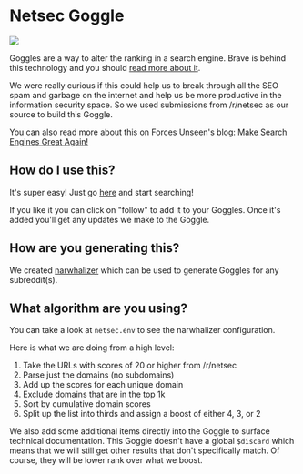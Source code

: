 # Netsec Goggle

![](https://media.giphy.com/media/P7s5baPQ6mrrq/giphy.gif)

Goggles are a way to alter the ranking in a search engine. Brave is behind this technology and you should [read more about it](https://github.com/brave/goggles-quickstart).

We were really curious if this could help us to break through all the SEO spam and garbage on the internet and help us be more productive in the information security space. So we used submissions from /r/netsec as our source to build this Goggle.

You can also read more about this on Forces Unseen's blog: [Make Search Engines Great Again!](https://blog.forcesunseen.com/make-search-engines-great-again)

## How do I use this?
It's super easy! Just go [here](https://search.brave.com/goggles?goggles_id=https://github.com/forcesunseen/netsec-goggle/blob/master/netsec.goggle) and start searching!

If you like it you can click on "follow" to add it to your Goggles. Once it's added you'll get any updates we make to the Goggle.

## How are you generating this?

We created [narwhalizer](https://github.com/forcesunseen/narwhalizer) which can be used to generate Goggles for any subreddit(s).

## What algorithm are you using?

You can take a look at `netsec.env` to see the narwhalizer configuration.

Here is what we are doing from a high level:

1. Take the URLs with scores of 20 or higher from /r/netsec
2. Parse just the domains (no subdomains)
3. Add up the scores for each unique domain
4. Exclude domains that are in the top 1k
5. Sort by cumulative domain scores
6. Split up the list into thirds and assign a boost of either 4, 3, or 2

We also add some additional items directly into the Goggle to surface technical documentation. This Goggle doesn't have a global `$discard` which means that we will still get other results that don't specifically match. Of course, they will be lower rank over what we boost.
